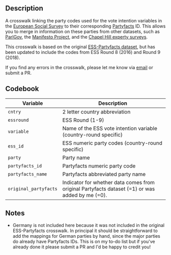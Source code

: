 ## Description

A crosswalk linking the party codes used for the vote intention variables in the [European Social Survey](https://www.europeansocialsurvey.org/) to their corresponding [Partyfacts](https://partyfacts.herokuapp.com/) ID. This allows you to merge in information on these parties from other datasets, such as [ParlGov](http://www.parlgov.org/), the [Manifesto Project](https://manifesto-project.wzb.eu/), and the [Chapel Hill experty surveys](https://www.chesdata.eu/).

This crosswalk is based on the original [ESS-Partyfacts dataset](https://github.com/hdigital/partyfactsdata/blob/master/import/ess/ess-partyfacts.csv), but has been updated to include the codes from ESS Round 8 (2016) and Round 9 (2018). 

If you find any errors in the crosswalk, please let me know via [email](mailto:sophie.eva.hill@gmail.com) or submit a PR.


## Codebook

| Variable            | Description                                                                                     |
|---------------------|-------------------------------------------------------------------------------------------------|
| `cntry`               | 2 letter country abbreviation                                                                   |
| `essround`            | ESS Round (1-9)                                                                                 |
| `variable`            | Name of the ESS vote intention variable (country-round specific)                                |
| `ess_id`              | ESS numeric party codes (country-round specific)                                                |
| `party`               | Party name                                                                                      |
| `partyfacts_id`       | Partyfacts numeric party code                                                                   |
| `partyfacts_name`     | Partyfacts abbreviated party name                                                               |
| `original_partyfacts` | Indicator for whether data comes from original Partyfacts dataset (=1) or was added by me (=0). |

## Notes

- Germany is not included here because it was not included in the original ESS-Partyfacts crosswalk. In principal it should be straightforward to add the mappings for German parties by hand, since the major parties do already have Partyfacts IDs. This is on my to-do list but if you've already done it please submit a PR and I'd be happy to credit you!
